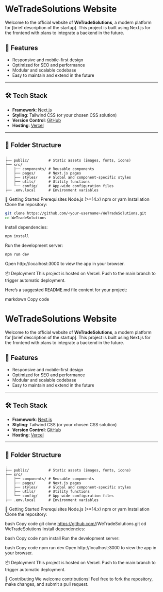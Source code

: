 # WeTradeSolutions Website

Welcome to the official website of **WeTradeSolutions**, a modern platform for [brief description of the startup]. This project is built using Next.js for the frontend with plans to integrate a backend in the future.

## 🚀 Features

- Responsive and mobile-first design
- Optimized for SEO and performance
- Modular and scalable codebase
- Easy to maintain and extend in the future

---

## 🛠️ Tech Stack

- **Framework**: [Next.js](https://nextjs.org/)
- **Styling**: Tailwind CSS (or your chosen CSS solution)
- **Version Control**: [GitHub](https://github.com/)
- **Hosting**: [Vercel](https://vercel.com/)

---

## 📂 Folder Structure

```plaintext
.
├── public/         # Static assets (images, fonts, icons)
├── src/
│   ├── components/ # Reusable components
│   ├── pages/      # Next.js pages
│   ├── styles/     # Global and component-specific styles
│   ├── utils/      # Utility functions
│   └── config/     # App-wide configuration files
├── .env.local      # Environment variables
```

🚧 Getting Started
Prerequisites
Node.js (>=14.x)
npm or yarn
Installation
Clone the repository:

```bash
git clone https://github.com/<your-username>/WeTradeSolutions.git
cd WeTradeSolutions
```

Install dependencies:

```bash
npm install
```

Run the development server:

```bash
npm run dev
```

Open http://localhost:3000 to view the app in your browser.

📦 Deployment
This project is hosted on Vercel. Push to the main branch to trigger automatic deployment.

Here’s a suggested README.md file content for your project:

markdown
Copy code

# WeTradeSolutions Website

Welcome to the official website of **WeTradeSolutions**, a modern platform for [brief description of the startup]. This project is built using Next.js for the frontend with plans to integrate a backend in the future.

## 🚀 Features

- Responsive and mobile-first design
- Optimized for SEO and performance
- Modular and scalable codebase
- Easy to maintain and extend in the future

---

## 🛠️ Tech Stack

- **Framework**: [Next.js](https://nextjs.org/)
- **Styling**: Tailwind CSS (or your chosen CSS solution)
- **Version Control**: [GitHub](https://github.com/)
- **Hosting**: [Vercel](https://vercel.com/)

---

## 📂 Folder Structure

```plaintext
.
├── public/         # Static assets (images, fonts, icons)
├── src/
│   ├── components/ # Reusable components
│   ├── pages/      # Next.js pages
│   ├── styles/     # Global and component-specific styles
│   ├── utils/      # Utility functions
│   └── config/     # App-wide configuration files
├── .env.local      # Environment variables
```

🚧 Getting Started
Prerequisites
Node.js (>=14.x)
npm or yarn
Installation
Clone the repository:

bash
Copy code
git clone https://github.com/<your-username>/WeTradeSolutions.git
cd WeTradeSolutions
Install dependencies:

bash
Copy code
npm install
Run the development server:

bash
Copy code
npm run dev
Open http://localhost:3000 to view the app in your browser.

📦 Deployment
This project is hosted on Vercel. Push to the main branch to trigger automatic deployment.

🤝 Contributing
We welcome contributions! Feel free to fork the repository, make changes, and submit a pull request.
